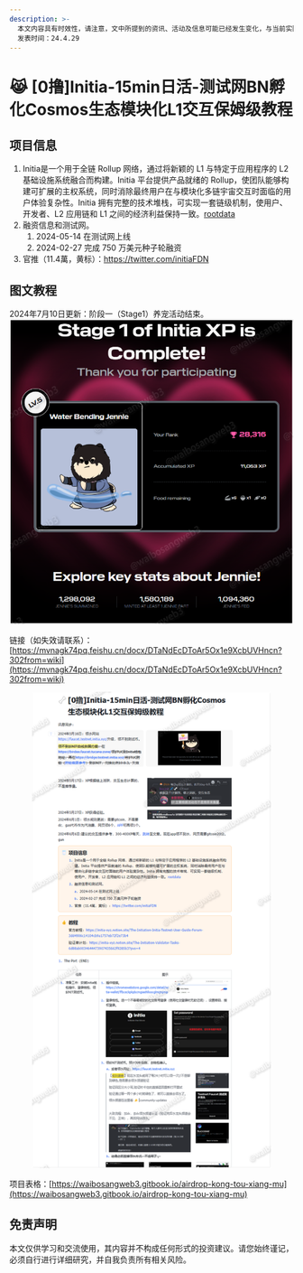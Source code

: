 ```yaml
---
description: >-
  本文内容具有时效性，请注意，文中所提到的资讯、活动及信息可能已经发生变化，与当前实际情况有所不同。我们建议您在做出任何决策之前，始终进行自主研究和验证。
  发表时间：24.4.29
---
```


# 😹 \[0撸]Initia-15min日活-测试网BN孵化Cosmos生态模块化L1交互保姆级教程

## **项目信息**

1. Initia是一个用于全链 Rollup 网络，通过将新颖的 L1 与特定于应用程序的 L2 基础设施系统融合而构建。Initia 平台提供产品就绪的 Rollup，使团队能够构建可扩展的主权系统，同时消除最终用户在与模块化多链宇宙交互时面临的用户体验复杂性。Initia 拥有完整的技术堆栈，可实现一套链级机制，使用户、开发者、L2 应用链和 L1 之间的经济利益保持一致。[rootdata](https://www.rootdata.com/zh/Projects/detail/Initia?k=OTc0MA%3D%3D)
2. 融资信息和测试网。
   1. 2024-05-14 在测试网上线
   2. 2024-02-27 完成 750 万美元种子轮融资
3. 官推（11.4萬，黄标）：https://twitter.com/initiaFDN

## 图文教程

2024年7月10日更新：阶段一（Stage1）养宠活动结束。![](<../.gitbook/assets/image (1) (1) (1).png>)

链接（如失效请联系）：[https://mvnagk74pq.feishu.cn/docx/DTaNdEcDToAr5Ox1e9XcbUVHncn?302from=wiki](https://mvnagk74pq.feishu.cn/docx/DTaNdEcDToAr5Ox1e9XcbUVHncn?302from=wiki)

<figure><img src="../.gitbook/assets/image (506).png" alt=""><figcaption></figcaption></figure>

项目表格：[https://waibosangweb3.gitbook.io/airdrop-kong-tou-xiang-mu](https://waibosangweb3.gitbook.io/airdrop-kong-tou-xiang-mu)

## 免责声明 <a href="#mian-ze-sheng-ming" id="mian-ze-sheng-ming"></a>

本文仅供学习和交流使用，其内容并不构成任何形式的投资建议。请您始终谨记，必须自行进行详细研究，并自我负责所有相关风险。
